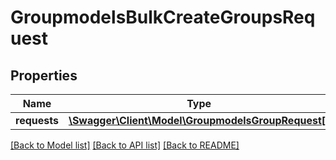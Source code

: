 # GroupmodelsBulkCreateGroupsRequest

## Properties
Name | Type | Description | Notes
------------ | ------------- | ------------- | -------------
**requests** | [**\Swagger\Client\Model\GroupmodelsGroupRequest[]**](GroupmodelsGroupRequest.md) |  | [optional] 

[[Back to Model list]](../README.md#documentation-for-models) [[Back to API list]](../README.md#documentation-for-api-endpoints) [[Back to README]](../README.md)


